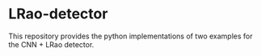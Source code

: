 # LRao-detector
This repository provides the python implementations of two examples for the CNN + LRao detector.
